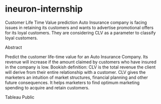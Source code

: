 # ineuron-internship
Customer Life Time Value prediction Auto Insurance company is facing issues in retaining its customers and wants to advertise promotional offers for its loyal customers. They are considering CLV as a parameter to classify loyal customers.

Abstract

Predict the customer life-time value for an Auto Insurance Company. Its revenue will increase if the amount claimed by customers who have insured in the company is low. Bookish definition: CLV is the total revenue the client will derive from their entire relationship with a customer. CLV gives the marketers an intuition of market structures, financial planning and other future consequences. It helps marketers to find optimum marketing spending to acquire and retain customers.

Tableau Public
